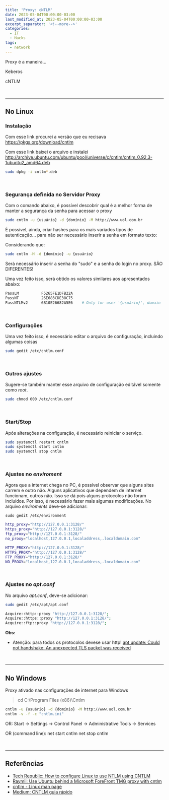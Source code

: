 ```yaml
---
title: 'Proxy: cNTLM'
date: 2023-05-04T00:00:00-03:00
last_modified_at: 2023-05-04T00:00:00-03:00
excerpt_separator: '<!--more-->'
categories:
  - IT
  - Hacks
tags:
  - network
---
```


Proxy é a maneira...

Keberos

cNTLM

<br>

---

## No Linux

### Instalação

Com esse link procurei a versão que eu recisava https://pkgs.org/download/cntlm

Com esse link baixei o arquivo e instalei http://archive.ubuntu.com/ubuntu/pool/universe/c/cntlm/cntlm_0.92.3-1ubuntu2_amd64.deb

```bash
sudo dpkg -i cntlm*.deb
```

<br>

### Segurança definida no Servidor Proxy

Com o comando abaixo, é possível descobrir qual é a melhor forma de manter a segurança da senha para acessar o proxy

```bash
sudo cntlm -u {usuário} -d {domínio} -M http://www.uol.com.br
```

É possível, ainda, criar hashes para os mais variados tipos de autenticação... para não ser necessário inserir a senha em formato texto:

Considerando que:

```bash
sudo cntlm -H -d {domínio} -u {usuário}
```

Será necessário inserir a senha do "sudo" e a senha do login no proxy. SÃO DIFERENTES!

Uma vez feito isso, será obtido os valores similares aos apresentados abaixo:

```bash
PassLM          F5265FE1DFB22A
PassNT          26E683CDE38C75
PassNTLMv2      6B10E26682A5E6    # Only for user '{usuário}', domain '{domínio}'
```

<br>

### Configurações

Uma vez feito isso, é necessário editar o arquivo de configuração, incluindo algumas coisas

```bash
sudo gedit /etc/cntlm.conf
```

<br>

### Outros ajustes

Sugere-se também manter esse arquivo de configuração editável somente como _root_.

```bash
sudo chmod 600 /etc/cntlm.conf
```

<br>

### Start/Stop

Após alterações na configuração, é necessário reiniciar o serviço.

```bash
sudo systemctl restart cntlm
sudo systemctl start cntlm
sudo systemctl stop cntlm
```

<br>

### Ajustes no _enviroment_

Agora que a internet chega no PC, é possível observar que alguns sites carrem e outro não. Alguns aplicativos que dependem de internet funcionam, outros não.
Isso se dá pois alguns protocolos não foram incluídos. Por isso, é necessário fazer mais algumas modificações. No arquivo _enviroments_ deve-se adicionar:

```
sudo gedit /etc/environment
```

```bash
http_proxy="http://127.0.0.1:3128/"
https_proxy="http://127.0.0.1:3128/"
ftp_proxy="http://127.0.0.1:3128/"
no_proxy="localhost,127.0.0.1,localaddress,.localdomain.com"

HTTP_PROXY="http://127.0.0.1:3128/"
HTTPS_PROXY="http://127.0.0.1:3128/"
FTP_PROXY="http://127.0.0.1:3128/"
NO_PROXY="localhost,127.0.0.1,localaddress,.localdomain.com"
```

<br>

### Ajustes no _apt.conf_

No arquivo _apt.conf_, deve-se adicionar:

```bash
sudo gedit /etc/apt/apt.conf
```

```bash
Acquire::http::proxy "http://127.0.0.1:3128/";
Acquire::https::proxy "http://127.0.0.1:3128/";
Acquire::ftp::proxy "http://127.0.0.1:3128/";
```

**Obs:**

- Atenção: para todos os protocolos devese usar http! [apt update: Could not handshake: An unexpected TLS packet was received](https://askubuntu.com/questions/1014973/apt-update-could-not-handshake-an-unexpected-tls-packet-was-received)

<br>

---

## No Windows

Proxy ativado nas configurações de internet para Windows

> cd C:\Program Files (x86)\Cntlm

```bash
cntlm -u {usuário} -d {domínio} -M http://www.uol.com.br
cntlm -v -f -c "cntlm.ini"
```

OR:
Start -> Settings -> Control Panel -> Administrative Tools -> Services

OR (command line):
net start cntlm
net stop cntlm

<br>

---

## Referências

- [Tech Republic: How to configure Linux to use NTLM using CNTLM](https://www.techrepublic.com/article/how-to-configure-linux-to-use-ntlm-using-cntlm/)
- [Raymii: Use Ubuntu behind a Microsoft ForeFront TMG proxy with cntlm](https://raymii.org/s/tutorials/Use_Ubuntu_behind_a_Microsoft_ForeFront_TMG_proxy_with_cntlm.html)
- [cntlm - Linux man page](https://linux.die.net/man/1/cntlm)
- [Medium: CNTLM guia rápido](https://medium.com/canivete-sui%C3%A7o-hacker/cntlm-guia-r%C3%A1pido-c7a03d03f5b9)
